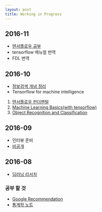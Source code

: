 ```yaml
---
layout: post
title: Working in Progress
---
```

## 2016-11
* [텐서플로우 공부](https://github.com/sweaterr/tensorflowbook)  
* tensorflow 메뉴얼 번역
* FDL 번역

## 2016-10
* [정보검색 개념 정리](https://www.evernote.com/shard/s29/sh/6eeb8c1e-f376-4947-84b5-6894ee0a5df1/600ee1f2b3f0646ef9e7bf2ce206276e) 
* Tensorflow for machine intelligence  
 1. [텐서플로우 펀더멘털](https://www.evernote.com/shard/s29/sh/3b83f498-3549-48c4-9a40-5119a58c2788/295769c108025ccdf29e7b74b017105c)
 1. [Machine Learning Basics(with tensorflow)](https://www.evernote.com/shard/s29/sh/64d969c6-4bad-43ac-8857-1e3dec495bd5/1207f425560497681d057e67ac337029)
 1. [Object Recognition and Classification](https://www.evernote.com/shard/s29/sh/73ddb54f-0dad-4270-9e8e-a56d4174d98e/6aecdddda45c09383299f93ce66c08b6)

## 2016-09

* 인터뷰 준비
 * [비공개](https://github.com/sweaterr/bookmarking)

## 2016-08

* [딥러닝 리서치](https://www.evernote.com/shard/s29/sh/ccc34407-349e-45e9-84e4-9a0d89dbeece/db06b1edce00b717e5493400d5947bd9
)


### 공부 할 것

* [Google Recommendation](https://www.google.com/about/careers/students/guide-to-technical-development.html)
* [통계학 노트](http://jaekwangkim.com/)
